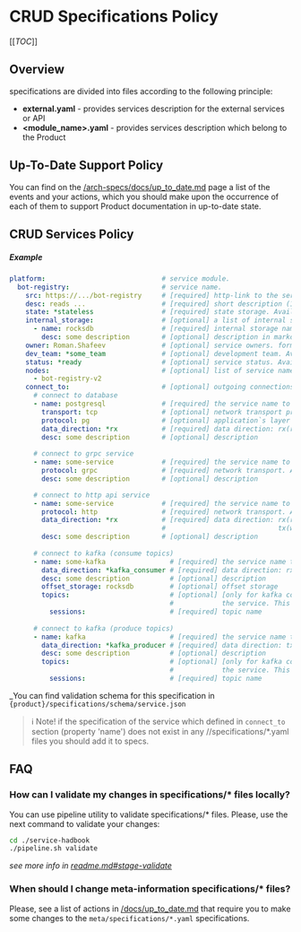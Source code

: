 # CRUD Specifications Policy
[[_TOC_]]

## Overview
specifications are divided into files according to the following principle:
* __external.yaml__ - provides services description for the external services or API
* __<module_name>.yaml__ - provides services description which belong to the Product

## Up-To-Date Support Policy
You can find on the [/arch-specs/docs/up_to_date.md](/arch-specs/docs/up_to_date.md) page 
a list of the events and your actions, which you should make upon the occurrence of each of them
to support Product documentation in up-to-date state.
## CRUD Services Policy

##### Example
```yaml
platform:                             # service module. 
  bot-registry:                       # service name.  
    src: https://.../bot-registry     # [required] http-link to the service source-code, str
    desc: reads ...                   # [required] short description (1-2 sentences)
    state: *stateless                 # [required] state storage. Available values: stateless, stateful, stateless(<internal storage name>)
    internal_storage:                 # [optional] a list of internal storages which the service uses. e.g.: rocksdb, lucene, lmdb, etc.
      - name: rocksdb                 # [required] internal storage name
        desc: some description        # [optional] description in markdown format
    owner: Roman.Shafeev              # [optional] service owners. format: <user1 user2 ...>
    dev_team: *some_team              # [optional] development team. Available values are defined in services.yaml#definitions#teams section.
    status: *ready                    # [optional] service status. Available values are defined in services.yaml#definitions#status section.
    nodes:                            # [optional] list of service names under which it is deployed in the k8s cluster
      - bot-registry-v2                  
    connect_to:                       # [optional] outgoing connections list
      # connect to database
      - name: postgresql              # [required] the service name to connect to
        transport: tcp                # [optional] network transport protocol. Available values: tcp, udp, etc.
        protocol: pg                  # [optional] application`s layer protocol. 
        data_direction: *rx           # [required] data direction: rx(read), tx(write), rx_tx(read and write)
        desc: some description        # [optional] description
        
      # connect to grpc service
      - name: some-service            # [required] the service name to connect to
        protocol: grpc                # [required] network transport. Available values: tcp, udp, etc.
        desc: some description        # [optional] description

      # connect to http api service
      - name: some-service            # [required] the service name to connect to
        protocol: http                # [required] network transport. Available values: tcp, udp, etc.
        data_direction: *rx           # [required] data direction: rx(read  - make GET requests only), 
                                      #                            tx(write - make POST/PUT/DELETE requests only), rx_tx(read and write)
        desc: some description        # [optional] description
      
      # connect to kafka (consume topics)
      - name: some-kafka                # [required] the service name to connect to           
        data_direction: *kafka_consumer # [required] data direction: rx(consumer)
        desc: some description          # [optional] description
        offset_storage: rocksdb         # [optional] offset storage
        topics:                         # [optional] [only for kafka connection] a list of the topics which used by 
                                        #            the service. This list will be merged with topics from PRO Prometheus.
          sessions:                     # [required] topic name
        
      # connect to kafka (produce topics)
      - name: kafka                     # [required] the service name to connect to           
        data_direction: *kafka_producer # [required] data direction: tx(producer)
        desc: some description          # [optional] description
        topics:                         # [optional] [only for kafka connection] a list of the topics which used by 
                                        #            the service. This list will be merged with topics from PRO Prometheus.
          sessions:                     # [required] topic name
```
_You can find validation schema for this specification in `{product}/specifications/schema/service.json`

> :information_source: Note! if the specification of the service which defined in `connect_to` 
>  section (property 'name') does not exist 
>  in any /<product>/specifications/*.yaml files
>  you should add it to specs.


## FAQ
### How can I validate my changes in specifications/* files locally?
You can use pipeline utility to validate specifications/* files. Please, use the next command to validate your changes:
```bash
cd ./service-hadbook
./pipeline.sh validate
```
_see more info in [readme.md#stage-validate](/README.md)_


### When should I change meta-information specifications/* files?
Please, see a list of actions in [/docs/up_to_date.md](/docs/up_to_date.md) 
that require you to make some changes to the `meta/specifications/*.yaml`  specifications.
